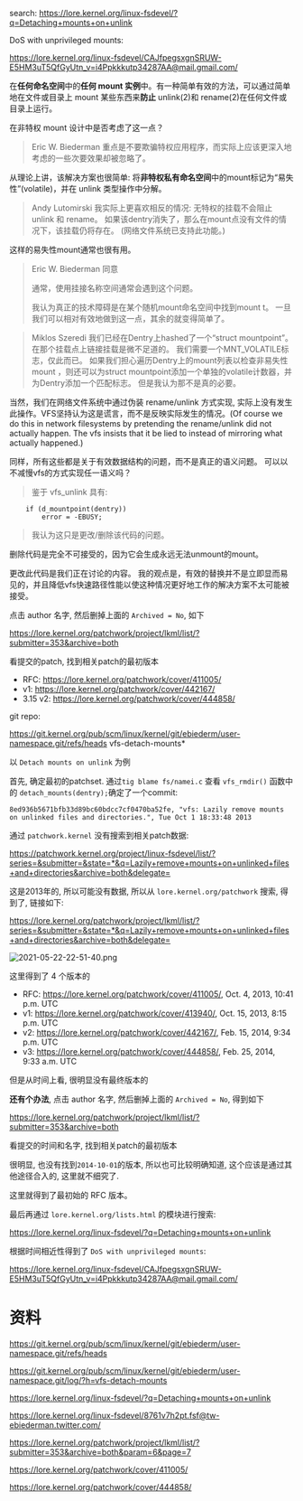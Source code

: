 
search: https://lore.kernel.org/linux-fsdevel/?q=Detaching+mounts+on+unlink

DoS with unprivileged mounts:

https://lore.kernel.org/linux-fsdevel/CAJfpegsxgnSRUW-E5HM3uT5QfGyUtn_v=i4Ppkkkutp34287AA@mail.gmail.com/

在**任何命名空间**中的**任何 mount 实例**中。有一种简单有效的方法，可以通过简单地在文件或目录上 mount 某些东西来**防止** unlink(2)和 rename(2)在任何文件或目录上运行。

在非特权 mount 设计中是否考虑了这一点？

> Eric W. Biederman
> 重点是不要欺骗特权应用程序，而实际上应该更深入地考虑的一些次要效果却被忽略了。

从理论上讲，该解决方案也很简单: 将**非特权私有命名空间**中的mount标记为“易失性”(volatile)，并在 unlink 类型操作中分解。

> Andy Lutomirski
> 我实际上更喜欢相反的情况: 无特权的挂载不会阻止 unlink 和 rename。 如果该dentry消失了，那么在mount点没有文件的情况下，该挂载仍将存在。 (网络文件系统已支持此功能。)

这样的易失性mount通常也很有用。

> Eric W. Biederman
> 同意
>
> 通常，使用挂接名称空间通常会遇到这个问题。
>
> 我认为真正的技术障碍是在某个随机mount命名空间中找到mount t。 一旦我们可以相对有效地做到这一点，其余的就变得简单了。

> Miklos Szeredi
> 我们已经在Dentry上hashed了一个“struct mountpoint”。 在那个挂载点上链接挂载是微不足道的。 我们需要一个MNT_VOLATILE标志，仅此而已。 如果我们担心遍历Dentry上的mount列表以检查非易失性 mount ，则还可以为struct mountpoint添加一个单独的volatile计数器，并为Dentry添加一个匹配标志。 但是我认为那不是真的必要。


当然，我们在网络文件系统中通过伪装 rename/unlink 方式实现, 实际上没有发生此操作。VFS坚持认为这是谎言，而不是反映实际发生的情况。(Of course we do this in network filesystems by pretending the rename/unlink did not actually happen.  The vfs insists that it be lied to instead of mirroring what actually happened.)

同样，所有这些都是关于有效数据结构的问题，而不是真正的语义问题。 可以以不减慢vfs的方式实现任一语义吗？

> 鉴于 vfs_unlink 具有: 
```
	if (d_mountpoint(dentry))
		error = -EBUSY;
```
> 我认为这只是更改/删除该代码的问题。

删除代码是完全不可接受的，因为它会生成永远无法unmount的mount。

更改此代码是我们正在讨论的内容。 我的观点是，有效的替换并不是立即显而易见的，并且降低vfs快速路径性能以使这种情况更好地工作的解决方案不太可能被接受。






点击 author 名字, 然后删掉上面的 `Archived = No`, 如下

https://lore.kernel.org/patchwork/project/lkml/list/?submitter=353&archive=both


看提交的patch, 找到相关patch的最初版本

* RFC: https://lore.kernel.org/patchwork/cover/411005/
* v1: https://lore.kernel.org/patchwork/cover/442167/
* 3.15 v2: https://lore.kernel.org/patchwork/cover/444858/

git repo:

https://git.kernel.org/pub/scm/linux/kernel/git/ebiederm/user-namespace.git/refs/heads vfs-detach-mounts*








以 `Detach mounts on unlink` 为例

首先, 确定最初的patchset. 通过`tig blame fs/namei.c` 查看 `vfs_rmdir()` 函数中的 `detach_mounts(dentry);`确定了一个commit:

```
8ed936b5671bfb33d89bc60bdcc7cf0470ba52fe, "vfs: Lazily remove mounts on unlinked files and directories.", Tue Oct 1 18:33:48 2013
```

通过 `patchwork.kernel` 没有搜索到相关patch数据:

https://patchwork.kernel.org/project/linux-fsdevel/list/?series=&submitter=&state=*&q=Lazily+remove+mounts+on+unlinked+files+and+directories&archive=both&delegate=

这是2013年的, 所以可能没有数据, 所以从 `lore.kernel.org/patchwork` 搜索, 得到了, 链接如下:

https://lore.kernel.org/patchwork/project/lkml/list/?series=&submitter=&state=*&q=Lazily+remove+mounts+on+unlinked+files+and+directories&archive=both&delegate=

![2021-05-22-22-51-40.png](./images/2021-05-22-22-51-40.png)

这里得到了 4 个版本的

* RFC: https://lore.kernel.org/patchwork/cover/411005/, Oct. 4, 2013, 10:41 p.m. UTC
* v1: https://lore.kernel.org/patchwork/cover/413940/, Oct. 15, 2013, 8:15 p.m. UTC
* v2: https://lore.kernel.org/patchwork/cover/442167/, Feb. 15, 2014, 9:34 p.m. UTC
* v3: https://lore.kernel.org/patchwork/cover/444858/, Feb. 25, 2014, 9:33 a.m. UTC

但是从时间上看, 很明显没有最终版本的

**还有个办法**, 点击 author 名字, 然后删掉上面的 `Archived = No`, 得到如下

https://lore.kernel.org/patchwork/project/lkml/list/?submitter=353&archive=both

看提交的时间和名字, 找到相关patch的最初版本

很明显, 也没有找到`2014-10-01`的版本, 所以也可比较明确知道, 这个应该是通过其他途径合入的, 这里就不细究了.

这里就得到了最初始的 RFC 版本。

最后再通过 `lore.kernel.org/lists.html` 的模块进行搜索:

https://lore.kernel.org/linux-fsdevel/?q=Detaching+mounts+on+unlink

根据时间相近性得到了 `DoS with unprivileged mounts`:

https://lore.kernel.org/linux-fsdevel/CAJfpegsxgnSRUW-E5HM3uT5QfGyUtn_v=i4Ppkkkutp34287AA@mail.gmail.com/







# 资料

https://git.kernel.org/pub/scm/linux/kernel/git/ebiederm/user-namespace.git/refs/heads


https://git.kernel.org/pub/scm/linux/kernel/git/ebiederm/user-namespace.git/log/?h=vfs-detach-mounts

https://lore.kernel.org/linux-fsdevel/?q=Detaching+mounts+on+unlink

https://lore.kernel.org/linux-fsdevel/8761v7h2pt.fsf@tw-ebiederman.twitter.com/

https://lore.kernel.org/patchwork/project/lkml/list/?submitter=353&archive=both&param=6&page=7

https://lore.kernel.org/patchwork/cover/411005/

https://lore.kernel.org/patchwork/cover/444858/

